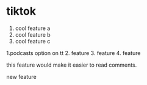 # tiktok

1. cool feature a 
2. cool feature b 
3. cool feature c

1.podcasts option on tt
2. feature 
3. feature 
4. feature


this feature would make it easier to read comments. 


new feature 




